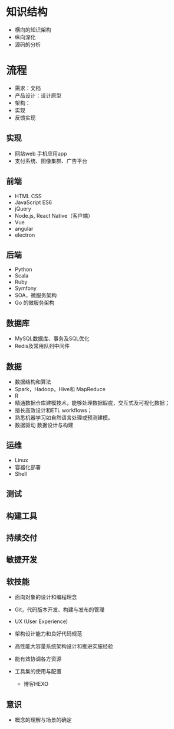 # 知识结构

- 横向的知识架构
- 纵向深化
- 源码的分析

# 流程

- 需求：文档
- 产品设计：设计原型
- 架构：
- 实现
- 反馈实现

## 实现

- 网站web 手机应用app
- 支付系统、图像集群、广告平台

## 前端

- HTML CSS
- JavaScript ES6
- jQuery
- Node.js, React Native（客户端）
- Vue
- angular
- electron

## 后端

- Python
- Scala
- Ruby
- Symfony
- SOA，微服务架构
- Go 的微服务架构

## 数据库

- MySQL数据库、事务及SQL优化
- Redis及常用队列中间件

## 数据

- 数据结构和算法
- Spark，Hadoop，Hive和 MapReduce
- R
- 精通数据仓库建模技术，能够处理数据瑕疵，交互式及可视化数据；
- 擅长高效设计和ETL workflows；
- 熟悉机器学习如自然语言处理或预测建模。
- 数据驱动 数据设计与构建

## 运维

- Linux
- 容器化部署
- Shell

## 测试

## 构建工具

## 持续交付

## 敏捷开发

## 软技能

- 面向对象的设计和编程理念
- Git，代码版本开发、构建与发布的管理
- UX (User Experience)
- 架构设计能力和良好代码规范
- 高性能大容量系统架构设计和推进实施经验
- 能有效协调各方资源
- 工具集的使用与配置

  - 博客HEXO

## 意识

- 概念的理解与场景的确定
